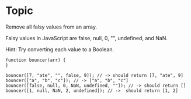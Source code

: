 # Topic

Remove all falsy values from an array.

Falsy values in JavaScript are false, null, 0, "", undefined, and NaN.

Hint: Try converting each value to a Boolean.

```
function bouncer(arr) {
}

bouncer([7, "ate", "", false, 9]); // -> should return [7, "ate", 9]
bouncer(["a", "b", "c"]); // -> ["a", "b", "c"]
bouncer([false, null, 0, NaN, undefined, ""]); // -> should return []
bouncer([1, null, NaN, 2, undefined]); // ->  should return [1, 2]
```
